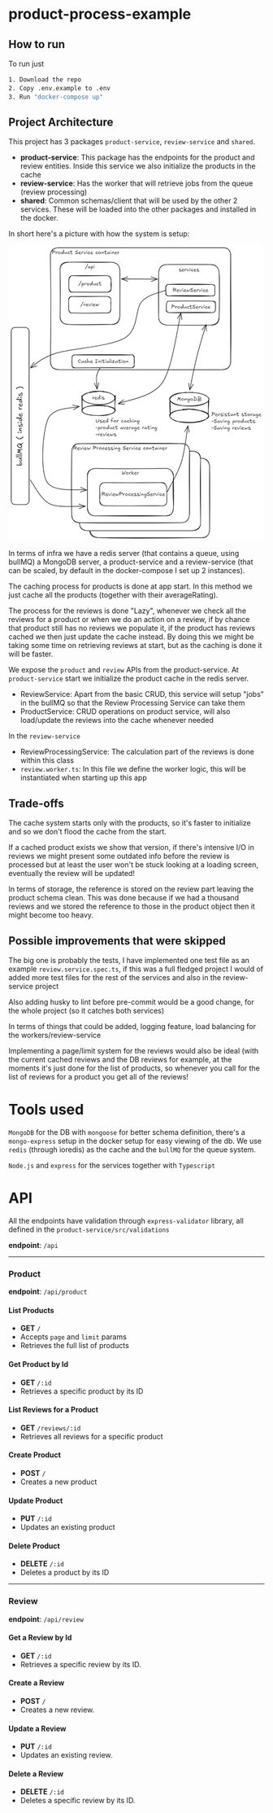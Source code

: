 # product-process-example

## How to run

To run just 

```bash
1. Download the repo
2. Copy .env.example to .env
3. Run "docker-compose up"
```


## Project Architecture

This project has 3 packages `product-service`, `review-service` and `shared`.

- **product-service**: This package has the endpoints for the product and review entities. Inside this service we also initialize the products in the cache
- **review-service**: Has the worker that will retrieve jobs from the queue (review processing)
- **shared**: Common schemas/client that will be used by the other 2 services. These will be loaded into the other packages and installed in the docker.


In short here's a picture with how the system is setup:

![System](Project_arc.png)

In terms of infra we have a redis server (that contains a queue, using bullMQ) a MongoDB server, a product-service and a review-service (that can be scaled, by default in the docker-compose I set up 2 instances).

The caching process for products is done at app start. In this method we just cache all the products (together with their averageRating).

The process for the reviews is done "Lazy", whenever we check all the reviews for a product or when we do an action on a review, if by chance that product still has no reviews we populate it, if the product has reviews cached we then just update the cache instead.
By doing this we might be taking some time on retrieving reviews at start, but as the caching is done it will be faster.

We expose the `product` and `review` APIs from the product-service. At `product-service` start we initialize the product cache in the redis server.
- ReviewService: Apart from the basic CRUD, this service will setup "jobs" in the bullMQ so that the Review Processing Service can take them
- ProductService: CRUD operations on product service, will also load/update the reviews into the cache whenever needed

In the `review-service`
- ReviewProcessingService: The calculation part of the reviews is done within this class
- `review.worker.ts`: In this file we define the worker logic, this will be instantiated when starting up this app


## Trade-offs

The cache system starts only with the products, so it's faster to initialize and so we don't flood the cache from the start.

If a cached product exists we show that version, if there's intensive I/O in reviews we might present some outdated info before the review is processed but at least the user won't be stuck looking at a loading screen, eventually the review will be updated!

In terms of storage, the reference is stored on the review part leaving the product schema clean. This was done because if we had a thousand reviews and we stored the reference to those in the product object then it might become too heavy.

## Possible improvements that were skipped

The big one is probably the tests, I have implemented one test file as an example `review.service.spec.ts`, if this was a full fledged project I would of added more test files for the rest of the services and also in the review-service project

Also adding husky to lint before pre-commit would be a good change, for the whole project (so it catches both services)

In terms of things that could be added, logging feature, load balancing for the workers/review-service

Implementing a page/limit system for the reviews would also be ideal (with the current cached reviews and the DB reviews for example, at the moments it's just done for the list of products, so whenever you call for the list of reviews for a product you get all of the reviews!

# Tools used

`MongoDB` for the DB  with `mongoose` for better schema definition, there's a `mongo-express` setup in the docker setup for easy viewing of the db. We use `redis` (through ioredis) as the cache and the `bullMQ` for the queue system. 

`Node.js` and `express` for the services together with `Typescript`

# API

All the endpoints have validation through `express-validator` library, all defined in the `product-service/src/validations`

**endpoint**: `/api`

---
### Product

**endpoint**: `/api/product`

#### List Products
- **GET** `/`
- Accepts `page` and `limit` params
- Retrieves the full list of products

#### Get Product by Id
- **GET** `/:id`
- Retrieves a specific product by its ID

#### List Reviews for a Product
- **GET** `/reviews/:id`
- Retrieves all reviews for a specific product

#### Create Product
- **POST** `/`
- Creates a new product

#### Update Product
- **PUT** `/:id`
- Updates an existing product

#### Delete Product
- **DELETE** `/:id`
- Deletes a product by its ID
---
### Review

**endpoint**: `/api/review`

#### Get a Review by Id
- **GET** `/:id`
- Retrieves a specific review by its ID.

#### Create a Review
- **POST** `/`
- Creates a new review.

#### Update a Review
- **PUT** `/:id`
- Updates an existing review.

#### Delete a Review
- **DELETE** `/:id`
- Deletes a specific review by its ID.
